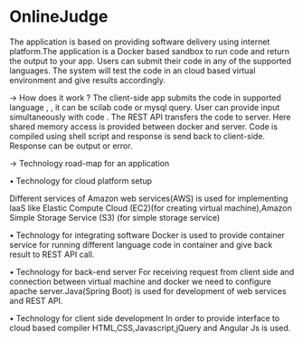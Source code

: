 # OnlineJudge
The application is based on providing software delivery using internet platform.The
application is a Docker based sandbox to run code and return the output to your app.
Users can submit their code in any of the supported languages. The system will test the
code in an cloud based virtual environment and give results accordingly.


-> How does it work ?
The client-side app submits the code in supported language , , it can be scilab code or
mysql query. User can provide input simultaneously with code . The REST API transfers
the code to server. Here shared memory access is provided between docker and server.
Code is compiled using shell script and response is send back to client-side. Response
can be output or error.

-> Technology road-map for an application

• Technology for cloud platform setup

Different services of Amazon web services(AWS) is used for implementing IaaS
like Elastic Compute Cloud (EC2)(for creating virtual machine),Amazon Simple
Storage Service (S3) (for simple storage service)

• Technology for integrating software
Docker is used to provide container service for running different language code in
container and give back result to REST API call.

• Technology for back-end server
For receiving request from client side and connection between virtual machine and
docker we need to configure apache server.Java(Spring Boot) is used for development
of web services and REST API.

• Technology for client side development
In order to provide interface to cloud based compiler HTML,CSS,Javascript,jQuery
and Angular Js is used.

